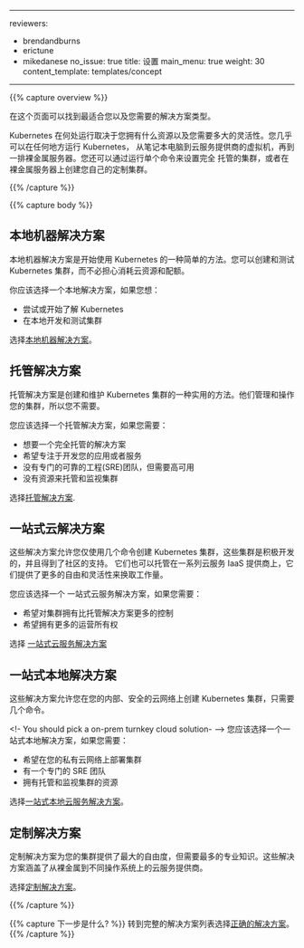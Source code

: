 <!--
---
reviewers:
- brendandburns
- erictune
- mikedanese
no_issue: true
title: Setup
main_menu: true
weight: 30
content_template: templates/concept
---
-->

---
reviewers:
- brendandburns
- erictune
- mikedanese
no_issue: true
title: 设置
main_menu: true
weight: 30
content_template: templates/concept
---

{{% capture overview %}}

<!--
Use this page to find the type of solution that best fits your needs.
-->
在这个页面可以找到最适合您以及您需要的解决方案类型。

<!--
Deciding where to run Kubernetes depends on what resources you have available
and how much flexibility you need. You can run Kubernetes almost anywhere,
from your laptop to VMs on a cloud provider to a rack of bare metal servers.
You can also set up a fully-managed cluster by running a single command or craft
your own customized cluster on your bare metal servers.
-->
Kubernetes 在何处运行取决于您拥有什么资源以及您需要多大的灵活性。您几乎可以在任何地方运行 Kubernetes，
从笔记本电脑到云服务提供商的虚拟机，再到一排裸金属服务器。您还可以通过运行单个命令来设置完全
托管的集群，或者在裸金属服务器上创建您自己的定制集群。

{{% /capture %}}

{{% capture body %}}

<!--
## Local-machine Solutions
-->

## 本地机器解决方案

<!--
A local-machine solution is an easy way to get started with Kubernetes. You
can create and test Kubernetes clusters without worrying about consuming cloud
resources and quotas.
-->
本地机器解决方案是开始使用 Kubernetes 的一种简单的方法。您可以创建和测试 Kubernetes 集群，而不必担心消耗云资源和配额。

<!--
You should pick a local solution if you want to:
-->
你应该选择一个本地解决方案，如果您想：

<!--
* Try or start learning about Kubernetes
* Develop and test clusters locally
-->

* 尝试或开始了解 Kubernetes
* 在本地开发和测试集群

<!--
Pick a [local-machine solution](/docs/setup/pick-right-solution/#local-machine-solutions).
-->
选择[本地机器解决方案](/docs/setup/pick-right-solution/#local-machine-solutions)。

<!--
## Hosted Solutions
-->
## 托管解决方案

<!--
Hosted solutions are a convenient way to create and maintain Kubernetes clusters. They
manage and operate your clusters so you don’t have to.
-->
托管解决方案是创建和维护 Kubernetes 集群的一种实用的方法。他们管理和操作您的集群，所以您不需要。

<!--
You should pick a hosted solution if you:
-->
您应该选择一个托管解决方案，如果您需要：

<!--
* Want a fully-managed solution
* Want to focus on developing your apps or services
* Don’t have dedicated site reliability engineering (SRE) team but want high availability
* Don't have resources to host and monitor your clusters 
-->

* 想要一个完全托管的解决方案
* 希望专注于开发您的应用或者服务
* 没有专门的可靠的工程(SRE)团队，但需要高可用
* 没有资源来托管和监视集群

<!--
Pick a [hosted solution](/docs/setup/pick-right-solution/#hosted-solutions).
-->
选择[托管解决方案](/docs/setup/pick-right-solution/#hosted-solutions).

<!--
## Turnkey – Cloud Solutions
-->

## 一站式云解决方案

<!--
These solutions allow you to create Kubernetes clusters with only a few commands and 
are actively developed and have active community support. They can also be hosted on 
a range of Cloud IaaS providers, but they offer more freedom and flexibility in 
exchange for effort. 
-->
这些解决方案允许您仅使用几个命令创建 Kubernetes 集群，这些集群是积极开发的，并且得到了社区的支持。
它们也可以托管在一系列云服务 IaaS 提供商上，它们提供了更多的自由和灵活性来换取工作量。

<!--
You should pick a turnkey cloud solution if you
-->
您应该选择一个 一站式云服务解决方案，如果您需要：

<!--
* Want more control over your clusters than the hosted solutions allow
* Want to take on more operations ownership
-->

* 希望对集群拥有比托管解决方案更多的控制
* 希望拥有更多的运营所有权

<!--
Pick a [turnkey cloud solution](/docs/setup/pick-right-solution/#turnkey-cloud-solutions)
-->
选择 [一站式云服务解决方案](/docs/setup/pick-right-solution/#turnkey-cloud-solutions)

<!--
## Turnkey – On-Premises Solutions
-->

## 一站式本地解决方案

<!--
These solutions allow you to create Kubernetes clusters on your internal, secure,
cloud network with only a few commands.
-->
这些解决方案允许您在您的内部、安全的云网络上创建 Kubernetes 集群，只需要几个命令。

<!-
You should pick a on-prem turnkey cloud solution-
-->
您应该选择一个一站式本地解决方案，如果您需要：

<!--
* Want to deploy clusters on your private cloud network
* Have a dedicated SRE team
* Have the resources to host and monitor your clusters
-->

* 希望在您的私有云网络上部署集群
* 有一个专门的 SRE 团队
* 拥有托管和监视集群的资源

<!--
Pick an [on-prem turnkey cloud solution](/docs/setup/pick-right-solution/#on-premises-turnkey-cloud-solutions).
-->
选择[一站式本地云服务解决方案](/docs/setup/pick-right-solution/#on-premises-turnkey-cloud-solutions)。

<!--
## Custom Solutions
-->

## 定制解决方案

<!--
Custom solutions give you the most freedom over your clusters but require the
most expertise. These solutions range from bare-metal to cloud providers on
different operating systems.
-->
定制解决方案为您的集群提供了最大的自由度，但需要最多的专业知识。这些解决方案涵盖了从裸金属到不同操作系统上的云服务提供商。

<!--
Pick a [custom solution](/docs/setup/pick-right-solution/#custom-solutions).
-->
选择[定制解决方案](/docs/setup/pick-right-solution/#custom-solutions)。

{{% /capture %}}

{{% capture 下一步是什么? %}}
转到完整的解决方案列表选择[正确的解决方案](/docs/setup/pick-right-solution/)。
{{% /capture %}}

<!--
{{% capture whatsnext %}}
Go to [Picking the Right Solution](/docs/setup/pick-right-solution/) for a complete
list of solutions.
-->




